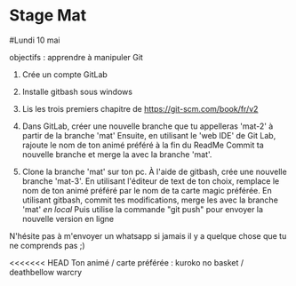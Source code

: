 # Stage Mat

#Lundi 10 mai

objectifs : apprendre à manipuler Git

1. Crée un compte GitLab

2. Installe gitbash sous windows

3. Lis les trois premiers chapitre de https://git-scm.com/book/fr/v2

4. Dans GitLab, créer une nouvelle branche que tu appelleras 'mat-2' à partir de la branche 'mat'
   Ensuite, en utilisant le 'web IDE' de  Git Lab, rajoute le nom de ton animé préféré à la fin du ReadMe
   Commit ta nouvelle branche et merge la avec la branche 'mat'.

5. Clone la branche 'mat' sur ton pc. 
   À l'aide de gitbash, crée une nouvelle branche 'mat-3'.
   En utilisant l'éditeur de text de ton choix, remplace le nom de ton animé préféré par le nom de ta carte magic préférée.
   En utilisant gitbash, commit tes modifications, merge les avec la branche 'mat' *en local*
   Puis utilise la commande "git push" pour envoyer la nouvelle version en ligne

N'hésite pas à m'envoyer un whatsapp si jamais il y a quelque chose que tu ne comprends pas ;)


<<<<<<< HEAD
Ton animé / carte préférée : kuroko no basket / deathbellow warcry


